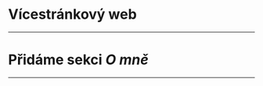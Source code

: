 <!-- .slide: data-state="c-slide-inter" -->

# Vícestránkový web

---

<!-- .slide: data-state="c-slide-task" -->

# Přidáme sekci _O mně_

---
